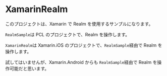 # XamarinRealm

このプロジェクトは、Xamarin で Realm を使用するサンプルになります。

`RealmSample`は PCL のプロジェクトで、Realm を操作します。

`XamarinRealm`は Xamarin.iOS のプロジェクトで、`RealmSample`経由で Realm を操作します。

試してはいませんが、Xamarin.Android からも `RealmSample`経由で Realm を操作可能だと思います。
